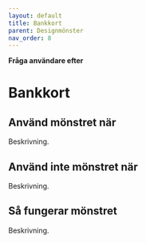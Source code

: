 ```yaml
---
layout: default
title: Bankkort
parent: Designmönster
nav_order: 8
---
```


**Fråga användare efter**

# Bankkort

## Använd mönstret när

Beskrivning.

## Använd inte mönstret när

Beskrivning.

## Så fungerar mönstret

Beskrivning.
